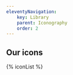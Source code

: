 ```yaml
---
eleventyNavigation:
    key: Library
    parent: Iconography
    order: 2
---
```


## Our icons

{% iconList %}

